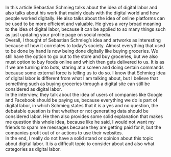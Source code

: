 In this article Sebastian Schmieg talks about the idea of digital labor and also talks about his work that mainly deals with the digital world and how people worked digitally. He also talks about the idea of online platforms can be used to be more efficient and valuable. He gives a very broad meaning to the idea of digital labor, because it can be applied to so many things such as just updating your profile page on social media. 
<br>
Overall, I thought of Sebastian Schmieg’s idea and artworks as interesting because of how it correlates to today’s society. Almost everything that used to be done by hand is now being done digitally like buying groceries. We still have the option to go out to the store and buy groceries, but we also must option to buy foods online and which then gets delivered to us. It is as if we are turning into bots, staring at a screen and doing certain commands because some external force is telling us to do so. I know that Schmieg idea of digital labor is different from what I am talking about, but I believe that something such as buying groceries through a digital site can still be considered as digital labor. 
<br>
In the interview, they talk about the idea of users of companies like Google and Facebook should be paying us, because everything we do is part of digital labor, in which Schmieg states that it is a yes and no question, the debatable question is that whether or not generating data should be considered labor. He then also provides some solid explanation that makes me question this whole idea, because like he said, I would not want my friends to spam me messages because they are getting paid for it, but the companies profit out of or actions to use their websites. 
<br>
In the end, I really do not have a solid stand or opinion about this topic about digital labor. It is a difficult topic to consider about and also what categories as digital labor. 

